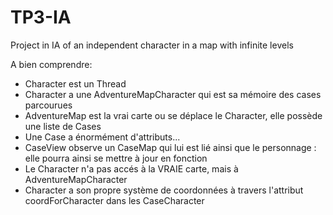 # TP3-IA
Project in IA of an independent character in a map with infinite levels

A bien comprendre:
 - Character est un Thread
 - Character a une AdventureMapCharacter qui est sa mémoire des cases parcourues
 - AdventureMap est la vrai carte ou se déplace le Character, elle possède une liste de Cases
 - Une Case a énormément d'attributs...
 - CaseView observe un CaseMap qui lui est lié ainsi que le personnage : elle pourra ainsi se mettre à jour en fonction
 - Le Character n'a pas accés à la VRAIE carte, mais à AdventureMapCharacter
 - Character a son propre système de coordonnées à travers l'attribut coordForCharacter dans les CaseCharacter
